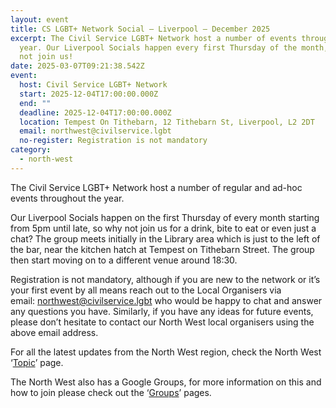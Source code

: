 ```yaml
---
layout: event
title: CS LGBT+ Network Social – Liverpool – December 2025
excerpt: The Civil Service LGBT+ Network host a number of events throughout the
  year. Our Liverpool Socials happen every first Thursday of the month, so why
  not join us!
date: 2025-03-07T09:21:38.542Z
event:
  host: Civil Service LGBT+ Network
  start: 2025-12-04T17:00:00.000Z
  end: ""
  deadline: 2025-12-04T17:00:00.000Z
  location: Tempest On Tithebarn, 12 Tithebarn St, Liverpool, L2 2DT
  email: northwest@civilservice.lgbt
  no-register: Registration is not mandatory
category:
  - north-west
---
```

The Civil Service LGBT+ Network host a number of regular and ad-hoc events throughout the year.

Our Liverpool Socials happen on the first Thursday of every month starting from 5pm until late, so why not join us for a drink, bite to eat or even just a chat? The group meets initially in the Library area which is just to the left of the bar, near the kitchen hatch at Tempest on Tithebarn Street. The group then start moving on to a different venue around 18:30.

Registration is not mandatory, although if you are new to the network or it’s your first event by all means reach out to the Local Organisers via email: [northwest@civilservice.lgbt](mailto:northwest@civilservice.lgbt) who would be happy to chat and answer any questions you have. Similarly, if you have any ideas for future events, please don’t hesitate to contact our North West local organisers using the above email address.

For all the latest updates from the North West region, check the North West ‘[Topic](https://www.civilservice.lgbt/topic/north-west)’ page.

T﻿he North West also has a Google Groups, for more information on this and how to join please check out the ‘[Groups](https://www.civilservice.lgbt/groups/)’ pages.